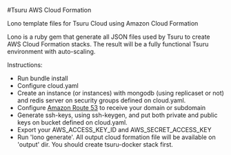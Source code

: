 #Tsuru AWS Cloud Formation

Lono template files for Tsuru Cloud using Amazon Cloud Formation

Lono is a ruby gem that generate all JSON files used by Tsuru to create AWS
Cloud Formation stacks. The result will be a fully functional Tsuru environment
with auto-scaling.

Instructions:

- Run bundle install
- Configure cloud.yaml
- Create an instance (or instances) with mongodb (using replicaset or not) and
  redis server on security groups defined on cloud.yaml.
- Configure [Amazon Route 53](http://docs.aws.amazon.com/Route53/latest/DeveloperGuide/creating-migrating.html)
  to receive your domain or subdomain
- Generate ssh-keys, using ssh-keygen, and put both private and
  public keys on bucket defined on cloud.yaml.
- Export your AWS_ACCESS_KEY_ID and AWS_SECRET_ACCESS_KEY
- Run 'lono generate'. All output cloud formation file will be available on
  'output' dir. You should create tsuru-docker stack first.
